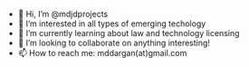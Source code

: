 - 👋 Hi, I’m @mdjdprojects
- 👀 I’m interested in all types of emerging techology
- 🌱 I’m currently learning about law and technology licensing
- 💞️ I’m looking to collaborate on anything interesting!
- 📫 How to reach me: mddargan(at)gmail.com

<!---
mdjdprojects/mdjdprojects is a ✨ special ✨ repository because its `README.md` (this file) appears on your GitHub profile.
You can click the Preview link to take a look at your changes.
--->
